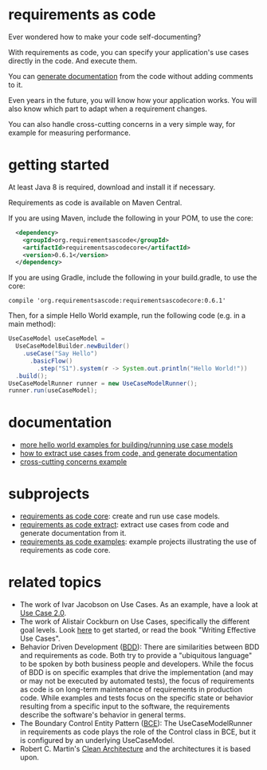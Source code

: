 # requirements as code
Ever wondered how to make your code self-documenting?

With requirements as code, you can specify your application's use cases directly in the code. And execute them.

You can  [generate documentation](https://github.com/bertilmuth/requirementsascode/tree/master/requirementsascodeextract) from the code without adding comments to it.

Even years in the future, you will know how your application works.
You will also know which part to adapt when a requirement changes.

You can also handle cross-cutting concerns in a very simple way, for example for measuring performance.

# getting started
At least Java 8 is required, download and install it if necessary.

Requirements as code is available on Maven Central.

If you are using Maven, include the following in your POM, to use the core:

``` xml
  <dependency>
    <groupId>org.requirementsascode</groupId>
    <artifactId>requirementsascodecore</artifactId>
    <version>0.6.1</version>
  </dependency>
```

If you are using Gradle, include the following in your build.gradle, to use the core:

```
compile 'org.requirementsascode:requirementsascodecore:0.6.1'
```

Then, for a simple Hello World example, run the following code (e.g. in a main method):

``` java
UseCaseModel useCaseModel = 
  UseCaseModelBuilder.newBuilder()
    .useCase("Say Hello")
      .basicFlow()
        .step("S1").system(r -> System.out.println("Hello World!"))
  .build();
UseCaseModelRunner runner = new UseCaseModelRunner();
runner.run(useCaseModel);
```

# documentation
* [more hello world examples for building/running use case models](https://github.com/bertilmuth/requirementsascode/tree/master/requirementsascodeexamples/helloworld)
* [how to extract use cases from code, and generate documentation](https://github.com/bertilmuth/requirementsascode/tree/master/requirementsascodeextract)
* [cross-cutting concerns example](https://github.com/bertilmuth/requirementsascode/tree/master/requirementsascodeexamples/crosscuttingconcerns)

# subprojects
* [requirements as code core](https://github.com/bertilmuth/requirementsascode/tree/master/requirementsascodecore): create and run use case models. 
* [requirements as code extract](https://github.com/bertilmuth/requirementsascode/tree/master/requirementsascodeextract): extract use cases from code and generate documentation from it.
* [requirements as code examples](https://github.com/bertilmuth/requirementsascode/tree/master/requirementsascodeexamples): example projects illustrating the use of requirements as code core.

# related topics
* The work of Ivar Jacobson on Use Cases. As an example, have a look at [Use Case 2.0](https://www.ivarjacobson.com/publications/white-papers/use-case-ebook).
* The work of Alistair Cockburn on Use Cases, specifically the different goal levels. Look [here](http://alistair.cockburn.us/Use+case+fundamentals) to get started, or read the book "Writing Effective Use Cases".
* Behavior Driven Development ([BDD](https://dannorth.net/introducing-bdd/)): There are similarities between BDD and requirements as code. Both try to provide a "ubiquitous language" to be spoken by both business people and developers. While the focus of BDD is on specific examples that drive the implementation (and may or may not be executed by automated tests), the focus of requirements as code is on long-term maintenance of requirements in production code. While examples and tests focus on the specific state or behavior resulting from a specific input to the software, the requirements describe the software's behavior in general terms. 
* The Boundary Control Entity Pattern ([BCE](http://epf.eclipse.org/wikis/openup/core.tech.common.extend_supp/guidances/guidelines/entity_control_boundary_pattern_C4047897.html)): The UseCaseModelRunner in requirements as code plays the role of the Control class in BCE, but it is configured by an underlying UseCaseModel.
* Robert C. Martin's [Clean Architecture](https://8thlight.com/blog/uncle-bob/2012/08/13/the-clean-architecture.html) and the architectures it is based upon.
